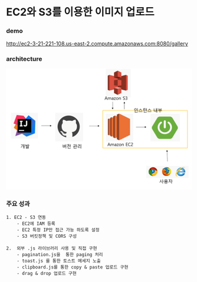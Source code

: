 # EC2와 S3를 이용한 이미지 업로드

### demo
http://ec2-3-21-221-108.us-east-2.compute.amazonaws.com:8080/gallery

### architecture
![archi.PNG](./readImg/archi.PNG)

### 주요 성과
    1. EC2 - S3 연동
        - EC2에 IAM 등록
        - EC2 특정 IP만 접근 가능 하도록 설정
        - S3 버킷정책 및 CORS 구성
    
    2.  외부 .js 라이브러리 사용 및 직접 구현
        - pagination.js을  통한 paging 처리
        - toast.js 를 통한 토스트 메세지 노출
        - clipboard.js를 통한 copy & paste 업로드 구현
        - drag & drop 업로드 구현
